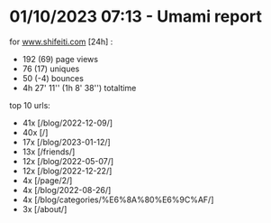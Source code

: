 # 01/10/2023 07:13 - Umami report
for www.shifeiti.com [24h] :

 - 192 (69) page views
 - 76 (17) uniques
 - 50 (-4) bounces
 - 4h 27' 11'' (1h 8' 38'') totaltime


top 10 urls:
 - 41x [/blog/2022-12-09/]
 - 40x [/]
 - 17x [/blog/2023-01-12/]
 - 13x [/friends/]
 - 12x [/blog/2022-05-07/]
 - 12x [/blog/2022-12-22/]
 - 4x [/page/2/]
 - 4x [/blog/2022-08-26/]
 - 4x [/blog/categories/%E6%8A%80%E6%9C%AF/]
 - 3x [/about/]


